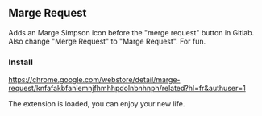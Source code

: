 ## Marge Request

Adds an Marge Simpson icon before the "merge request" button in Gitlab. Also change "Merge Request" to "Marge Request". For fun.

### Install

https://chrome.google.com/webstore/detail/marge-request/knfafakbfanlemnjfhmhhpdolnbnhnph/related?hl=fr&authuser=1

The extension is loaded, you can enjoy your new life.
